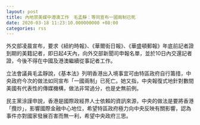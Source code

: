 ```yaml
---
layout: post
title: 內地禁美媒中港澳工作　毛孟靜：等同宣布一國兩制已死
date: 2020-03-18 11:23:10.000000000 +08:00
categories: rss
---
```


外交部凌晨宣布，要求《紐約時報》、《華爾街日報》、《華盛頓郵報》年底前記者證到期的美籍記者，即日起4天內，向外交部新聞司申報名單，並於10日內交還記者證，今後不得在中國及港澳繼續從事記者工作。

立法會議員毛孟靜說，《基本法》列明香港出入境事宜可由特區政府自行籌措，中央政府今次的做法如同宣布「一國兩制」已死亡。她又指，中央報復式地針對數間美國有代表性的傳媒機構，做法非常過分，也是史無前例。

民主黨涂謹申說，香港是國際政經界人士依賴的資訊來源，中央的做法是要將香港「攬炒」，影響國際金融中心地位，希望特區政府極力向中央反映有關影響，認為事件亦對國家發展百害而無一利，希望中央政府三思。
